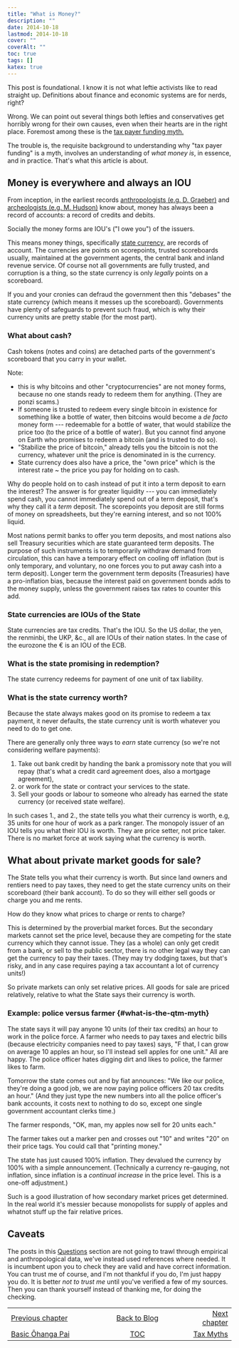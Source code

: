 ```yaml
---
title: "What is Money?"
description: ""
date: 2014-10-18
lastmod: 2014-10-18
cover: ""
coverAlt: ""
toc: true
tags: []
katex: true
---
```


This post is foundational. I know it is not what leftie activists like to read straight up. Definitions about finance and economic systems are for nerds, right?

Wrong. 
We can point out several things both lefties and conservatives get horribly wrong for their own causes, even when their hearts are in the right place. 
Foremost among these is the [tax payer funding myth.](../3_tax_myths)

The trouble is, the requisite background to understanding why "tax payer funding" is a myth, involves an understanding of *what money is*, in essence, and in practice. 
That's what this article is about.

## Money is everywhere and always an IOU

From inception, in the earliest records [anthropologists (e.g. D. Graeber)](https://en.wikipedia.org/wiki/Debt:_The_First_5000_Years) and [archeologists (e.g. M. Hudson)](https://www.semanticscholar.org/paper/The-Archaeology-of-Money%3A-Debt-versus-Barter-of-Hudson/c8917892e2512ded4e043c4a8717861fb9963123) know about, money has always been a record of accounts: a record of credits and debits. 

Socially the money forms are IOU's ("I owe you") of the issuers. 

This means money things, specifically [state currency,](https://www.levyinstitute.org/pubs/Wray_Understanding_Modern.pdf) are records of account. 
The currencies are points on scorepoints, trusted scoreboards usually, maintained at the government agents, the central bank and inland revenue service. 
Of course not all governments are fully trusted, and corruption is a thing, so the state currency is only *legally* points on a scoreboard. 

If you and your cronies can defraud the government then this "debases" the state currency (which means it messes up the scoreboard). 
Governments have plenty of safeguards to prevent such fraud, which is why their currency units are pretty stable (for the most part).

### What about cash? 

Cash  tokens (notes and coins) are detached parts of the government's scoreboard that you carry in your wallet. 

Note:
* this is why bitcoins and other "cryptocurrencies" are not money forms, because no one stands ready to redeem them for anything.  (They are ponzi scams.)
* If someone is trusted to redeem every single bitcoin in existence for something like a bottle of water, then bitcoins would become a *de facto* money form --- redeemable for a bottle of water, that would stabilize the price too (to the price of a bottle of water). But you cannot find anyone on Earth who promises to redeem a bitcoin (and is trusted to do so).
* "Stabilize the price of bitcoin," already tells you the bitcoin is not the currency, whatever unit the price is denominated in is the currency.
* State currency does also have a price, the "own price" which is the interest rate ~ the price you pay for holding on to cash.

Why do people hold on to cash instead of put it into a term deposit to earn the interest? 
The answer is for greater liquidity --- you can immediately spend cash, you cannot immediately spend out of a term deposit, that's why they call it a *_term_* deposit. 
The scorepoints you deposit are still forms of money on spreadsheets, but they're earning interest, and so not 100% liquid.

Most nations permit banks to offer you term deposits, and most nations also sell Treasury securities which are state guaranteed term deposits. 
The purpose of such instruments is to temporarily withdraw demand from circulation, this can have a temporary effect on cooling off inflation (but is only temporary, and voluntary, no one forces you to put away cash into a term deposit).
Longer term the government term deposits (Treasuries) have a pro-inflation bias, because the interest paid on government bonds adds to the money supply, unless the government raises tax rates to counter this add.


### State currencies are IOUs of the State

State currencies are tax credits. That's the IOU. 
So the US dollar, the yen, the renminbi, the UKP, &c., all are IOUs of their nation states. 
In the case of the eurozone the € is an IOU of the ECB.

### What is the state promising in redemption?

The state currency redeems for payment of one unit of tax liability.

### What is the state currency worth?

Because the state always makes good on its promise to redeem a tax payment, it never defaults, the state currency unit is worth whatever you need to do to get one.

There are generally only three ways to *earn* state currency (so we're not considering welfare payments):

1. Take out bank credit by handing the bank a promissory note that you will repay (that's what a credit card agreement does, also a mortgage agreement),
2. or work for the state or contract your services to the state.
3. Sell your goods or labour to someone who already has earned the state currency (or received state welfare).

In such cases 1., and 2., the state tells you what their currency is worth, e.g, 35 units for one hour of work as a park ranger.
The monopoly issuer of an IOU tells you what their IOU is worth. 
They are price setter, not price taker. 
There is no market force at work saying what the currency is worth.

## What about private market goods for sale?

The State tells you what their currency is worth. 
But since land owners and rentiers need to pay taxes, they need to get the state 
currency units on their scoreboard (their bank account). 
To do so they will either sell goods or charge you and me rents.

How do they know what prices to charge or rents to charge?

This is determined by the proverbial market forces. But the secondary markets cannot 
set the price level, because they are competing for the state currency which they 
cannot issue. They (as a whole) can only get credit from a bank, or sell to the public 
sector, there is no other legal way they can get the currency to pay their taxes. 
(They may try dodging taxes, but that's risky, and in any case requires paying a tax 
accountant a lot of currency units!)

So private markets can only set relative prices.  All goods for sale are priced 
relatively, relative to what the State says their currency is worth.

### Example: police versus farmer {#what-is-the-qtm-myth}

The state says it will pay anyone 10 units (of their tax credits) an hour to work in 
the police force. A farmer who needs to pay taxes and electric bills (because 
electricity companies need to pay taxes) says, "F that, I can grow on average 10 
apples an hour, so I'll instead sell apples for one unit." All are happy. The police 
officer hates digging dirt and likes to police, the farmer likes to farm.

Tomorrow the state comes out and by fiat announces: "We like our police, they're 
doing a good job, we are now paying police officers 20 tax credits an hour."  (And 
they just type the new numbers into all the police officer's bank accounts, it costs 
next to nothing to do so, except one single government accountant clerks time.)

The farmer responds, "OK, man, my apples now sell for 20 units each."

The farmer takes out a marker pen and crosses out "10" and writes "20" on their price 
tags. You could call that "printing money."

The state has just caused 100% inflation. 
They devalued the currency by 100% with a simple announcement. 
(Technically a currency re-gauging, not inflation, since inflation is a 
*continual increase* in the price level. This is a one-off adjustment.)

Such is a good illustration of how secondary market prices get determined. 
In the real world it's messier because monopolists for supply of apples and whatnot 
stuff up the fair relative prices.


## Caveats

The posts in this [Questions](../) section are not going to trawl through empirical and anthropological data, we've instead  used references where needed. 
It is incumbent upon you to check they are valid and have correct information. 
You can trust me of course, and I'm not thankful if you do, I'm just happy you do. 
It is better *not to trust me* until you've verified a few of my sources.
Then you can thank yourself instead of thanking me, for doing the checking.


<table style="border-collapse: collapse; border=0;">
    <colgroup>
       <col span="1" style="width: 38%;">
       <col span="1" style="width: 40%;">
       <col span="1" style="width: 40%;">
    </colgroup>
<tr style="border: 1px solid color:#0f0f0f;">
<td style="border: 1px solid color:#0f0f0f;"><a href="../1_basic_ohangapai">Previous chapter</a></td>
<td style="border: 1px solid color:#0f0f0f; text-align:center;"><a href="../">Back to Blog</a></td>
<td style="border: 1px solid color:#0f0f0f; text-align:right;"><a href="../3_tax_myths">Next chapter</a></td>
</tr>
<tr style="border: 1px solid color:#0f0f0f;">
<td style="border: 1px solid color:#0f0f0f;"><a href="../1_basic_ohangapai">Basic Ōhanga Pai </a></td>
<td style="border: 1px solid color:#0f0f0f; text-align:center;"><a href="../">TOC</a></td>
<td style="border: 1px solid color:#0f0f0f; text-align:right;"><a href="../3_tax_myths">Tax Myths</a></td>
</tr>
</table>
